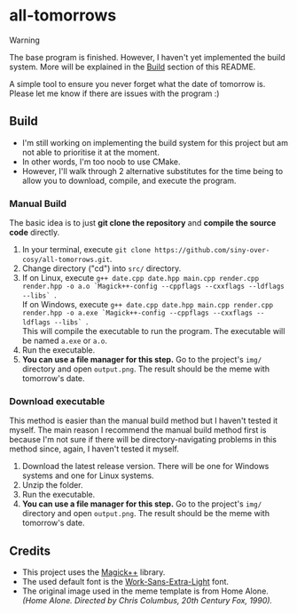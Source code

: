 # all-tomorrows

> [!WARNING]
> The base program is finished. However, I haven't yet implemented the build system.
> More will be explained in the [Build](#build) section of this README.

A simple tool to ensure you never forget what the date of tomorrow is.\
Please let me know if there are issues with the program :)

## Build
- I'm still working on implementing the build system for this project but am not able to prioritise it at the moment.
- In other words, I'm too noob to use CMake.
- However, I'll walk through 2 alternative substitutes for the time being to allow you to download, compile, and execute the program.

### Manual Build
The basic idea is to just **git clone the repository** and **compile the source code** directly.
1. In your terminal, execute `git clone https://github.com/siny-over-cosy/all-tomorrows.git`.
2. Change directory ("cd") into `src/` directory.
3. If on Linux, execute ``g++ date.cpp date.hpp main.cpp render.cpp render.hpp -o a.o `Magick++-config --cppflags --cxxflags --ldflags --libs` ``.\
If on Windows, execute ``g++ date.cpp date.hpp main.cpp render.cpp render.hpp -o a.exe `Magick++-config --cppflags --cxxflags --ldflags --libs` ``.\
This will compile the executable to run the program. The executable will be named `a.exe` or `a.o`.
4. Run the executable.
5. **You can use a file manager for this step.** Go to the project's `img/` directory and open `output.png`. The result should be the meme with tomorrow's date.

### Download executable
This method is easier than the manual build method but I haven't tested it myself. The main reason I recommend the manual build method first is because I'm not sure if there will be directory-navigating problems in this method since, again, I haven't tested it myself.
1. Download the latest release version. There will be one for Windows systems and one for Linux systems.
2. Unzip the folder.
3. Run the executable.
4. **You can use a file manager for this step.** Go to the project's `img/` directory and open `output.png`. The result should be the meme with tomorrow's date.

## Credits
- This project uses the [Magick++](https://imagemagick.org/script/magick++.php) library.
- The used default font is the [Work-Sans-Extra-Light](https://www.freefontdownload.org/en/work-sans-extra-light.font) font.
- The original image used in the meme template is from Home Alone. *(Home Alone. Directed by Chris Columbus, 20th Century Fox, 1990).*
